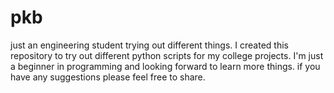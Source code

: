 # pkb
just an engineering student trying out different things.
I created this repository to try out different python scripts for my college projects.
I'm just a beginner in programming and looking forward to learn more things.
if you have any suggestions please feel free to share.

